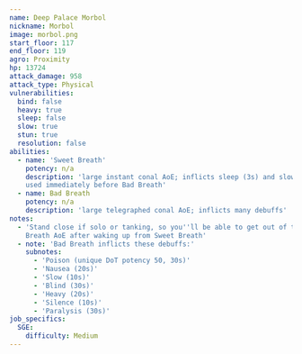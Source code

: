 ```yaml
---
name: Deep Palace Morbol
nickname: Morbol
image: morbol.png
start_floor: 117
end_floor: 119
agro: Proximity
hp: 13724
attack_damage: 958
attack_type: Physical
vulnerabilities:
  bind: false
  heavy: true
  sleep: false
  slow: true
  stun: true
  resolution: false
abilities:
  - name: 'Sweet Breath'
    potency: n/a
    description: 'large instant conal AoE; inflicts sleep (3s) and slow (10s);
    used immediately before Bad Breath'
  - name: Bad Breath
    potency: n/a
    description: 'large telegraphed conal AoE; inflicts many debuffs'
notes:
  - 'Stand close if solo or tanking, so you''ll be able to get out of the Bad
    Breath AoE after waking up from Sweet Breath'
  - note: 'Bad Breath inflicts these debuffs:'
    subnotes:
      - 'Poison (unique DoT potency 50, 30s)'
      - 'Nausea (20s)'
      - 'Slow (10s)'
      - 'Blind (30s)'
      - 'Heavy (20s)'
      - 'Silence (10s)'
      - 'Paralysis (30s)'
job_specifics:
  SGE:
    difficulty: Medium
---
```

